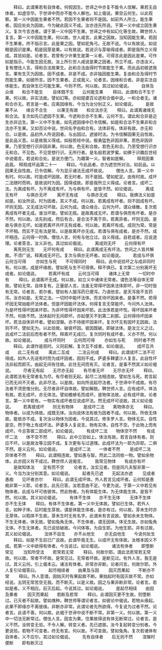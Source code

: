 <!-- { "loadSidebar": true } -->
　　释曰。此谓果若有自体者。何假因生。世谛之中亦复不能令人信解。果若无自体者。如虚空华。于世谛中而亦不能令人解也。如上偈说。果空云何生。以此观察。第一义中因能生果者不然。若因不生果者则不是因。如前外人所立。能生果者。因应处处为因故。今为破此因义不成。汝亦违先所说。于第一义中成立因生果义。复次今言违者。谓于第一义中因不生果。世谛之中有如幻化等生故。鞞世师人复言。第一义中因能生果。何以故。世人咸言。此果之因故。当知因能生果。若因不生果者。终不指示言。此是果之因。譬如驼角弓。无故不说。今以有故说。如说眼是因识是果。稻是因芽是果。以有故说。若说识与芽喻得成者。即是我所立义得成。其验如是。论者言。若曾有少许果生是第一义者。可得言此是因此是果。可作如是指示。今能生因无故。汝上所引世人咸说是果之因者。所立不成。亦违汝义。复有僧佉人言。得和合法故果生。此和合法由得时节故能生于果。而此品初彼遮我言。果有生灭为因故。因不成者。非是不成。亦非独因能生果。复由和合及得时节而能生果。如彼所言。因不生果者。正成我义。论者言。因缘和合者。非是实法自体能生。若自体生已可能生果。今则不然。何以故。其过如论偈说。
　　自体及众缘　　和合不能生
　　自体既不生　　云何能生果
　　释曰。此谓和合不生于果。何以故。非实法故。譬如幻等。亦如提婆百论遮和合偈中说。一和合者无。诸和合亦无。若言是一者。应离因缘有。今当为汝分别正义。如论偈说。
　　是故果不从　　缘合不合生
　　以果无有故　　和合法亦无
　　释曰。此谓离诸缘无和合法。复次如先已遮因不生果。今遮和合亦不生果。云何不生。谓此和合非是近生亦非远生。第一义中不生者。如先遮因缘中已令信解。如是和合法不生果非和合法亦不生果。又如百论中说。世间名字由和合有。法体非有。体非有故。亦无和合。以是故。品初外人所说因者。与出因过。遮彼时法。为令信解因果无自性故。是此品义意。以是故我义得成。如般若经中说。极勇猛色非因非果。若色非因非果。乃至受想行识非因非果。何以故。色无和合故。若色无和合。乃至受想行识亦无和合。不见色。不见受想行识。无所行者。是名般若波罗蜜。如佛于识趣后世经中说偈言。若说和合处。是说方便门。为趣第一义。智者如是解。
　　释观因果品竟。
释观成坏品第二十一
　　释曰。今此品者。亦为遮空所对治。如前品。以因果无自性故。已令信解。今为显示诸法无成坏故说。
　　僧佉人言。第一义中有时。何以故。时是成坏因故。若无时者。则不是因。譬如蛇足。由有时故。成坏二法随时而转。是故说时为因。因得成故。即是我所立义得成。论者言。成坏二法。为离成有坏。为不离成有坏。为与俱有坏。是皆不然。如论偈说。
　　离成无有坏　　与俱亦无坏
　　离坏无有成　　与俱亦无成
　　释曰。我佛法义如是如是。如汝所说。时为因者。其义不成。何以故。若离成有坏者。则不因成有坏。坏则无因。又无成法可坏故。云何为成。谓众缘合。云何为坏。谓众缘散。复次若离成有坏者无成。谁当坏故。譬如无瓶。是故离成无坏。若谓与俱而有坏者。是亦不然。何以故。法先别成。然后有合。是合法不离于异。若离异者。坏则无因。是故与俱亦无坏。如是若离坏共坏无有成者。何以故。若离坏有成。成则为常。常是不坏相。而实不见有法是常。以是故离坏亦无成。若谓与俱有成者。是亦不然。成坏相违。云何得一时俱。僧佉人言。何有与他立过。自义得成。自若成者。应说道理。论者答言。汝义非也。其过如论偈说。
　　离成则无坏　　云何得有坏
　　离死则无生　　无坏何有成
　　释曰。此谓离成无有坏法。世间之人皆共解故。不须广说。释离成无坏已。复次与俱亦无坏者。如论偈说。
　　若成与坏俱　　云何当可得
　　亦如生与死　　不可得同时
　　释曰。此中说验坏之与成非同时有。何以故。成是坏缘故。譬如死与生不可得俱。释不俱已。复次第二分别离坏无成者。如论偈说。
　　若离坏有成　　云何当可得
　　诸体上无常　　一切时中有
　　释曰。此谓离坏无成。何以故。如立义中诸体无常者。谓色法等自体无常故。譬如无常。自体复有。正量部人言。法虽无常得坏因来法体即坏。非一切时皆有无常。论者言。若尔者。譬如有人服泻药已便泻。乃语他言。是天泻我不言药泻。汝亦如是。无常之法。一切时中能坏法体。而言待坏因来者。是事不然。若得坏因无常始能坏法体者。但是坏因能坏法体。何得复言无常能坏。今问外人法体。为是坏性得坏因来坏耶。为非坏性得坏因来坏耶。此法体若是坏性。得坏因来坏者不然。何故不然。法体起时无间即坏。亦起便灭不到第二刹那。云何得待坏因来坏。若法自体非坏者。譬如涅槃。亦不待彼坏因来坏。复次坏无有因坏无因故。法则不坏。譬如无为。以此验故。破彼坏因。彼因既破。即破法体。是汝立义之过。且成坏二法前后而有者不然。释离坏无成已。复次同时有成坏者。义亦不然。何以故。如论偈说。
　　成与坏同时　　云何而可得
　　亦如生与死　　同时者不然
　　释曰。此谓作是观时。义同前解。复次互不成者。如论偈说。
　　成坏互共成　　此二无有成
　　离此二互成　　二法云何成
　　释曰。此谓成坏二法不可得成。如外人先说有时而为成坏因者。因则不成。萨婆多鞞婆沙人复言。此自性坏法非起而即灭。由起无间有住故。此住无间而有灭。论者言。是事不然其义如论偈说。
　　尽者无有起　　无尽亦无起
　　有尽者无坏　　无尽亦无坏
　　释曰。此谓若法有无常者名为尽。有尽者则无起。起尽二法相违故。譬如生与死。若言起已而无间不灭者。此非尽法。以是故。如向所说起尽法者。于世谛中不成故。有尽法者不须思惟分别。无尽者非坏自体故。譬如解脱。鞞世师人言。应有成坏。体法有故。若无成坏。亦无体法。譬如蟾蜍毛而成坏。是物体法故。必有成坏故。论者言。第一义中若有。一物实有成坏者应说成坏法。然无成坏可说故。其义如论偈说。
　　若离彼成坏　　则无有物体
　　是成坏二法　　离物体亦无
　　释曰。物体者。以成为体故。成既无体。汝向说体法有故为因者不成。何以故。所依无体故。能依亦不成。复次汝以物体为因者。今说其过。修多罗人言。物体无实。自性是空。然于物上有成坏法。萨婆多人复说言。物有实体。自性不空。于此物上而有成坏。今总答彼二部成坏。如论偈说。
　　有成坏二法　　物体空不然
　　有成坏二法　　体不空不然
　　释曰。此中立验如上。体法有故。若言自体有者。则应不坏。以是故汝等立因不成。复次更有与过道理。此成坏法为一耶为异耶。二俱不然。是义云何。如论偈说。
　　是成坏二法　　一体者不然
　　是成坏二法　　异体者不然
　　释曰。此谓相违故。譬如愚与智。然此二法同依一物。譬如余物体。此亦因义有不成过。鞞世师人说偈言。
　　我常见物体　　有成亦有坏
　　是故知体法　　定有而不空
　　论者言。汝实见者。但是同凡夫智非第一义。今当为汝分别其意。如论偈说。
　　起者先已遮　　无起法亦遮
　　见成者愚痴　　见坏者亦尔
　　释曰。此谓无成坏体。外人若言见成坏者。云何知是愚痴非第一义耶。论者言。此先已答。汝若意由不足。今更为说。于第一义中若见有物体者。此成与坏可依彼体。然此物者。为有体能生体。为无体能生体。是皆不然。何以故。其义如论偈说。
　　有体不生体　　亦不生无体
　　无体不生体　　亦不生无体
　　释曰。有体不生体者。第一义中无体故。譬如已生体。若外人言。如种子体。后时能生芽故。谓是体能生体者。是亦有过。何以故。芽未生时亦无芽体。以稻体不生故。芽未生时无有名字。此谓未有言说故。譬如余未生物体。不生无体者。体无故。譬如兔角无体。不生体者。谓无因体。体无生故。亦如兔角无体。不生无体者。先已说验破故。今问体等。为自生耶。为他生耶。并有过故。其义如论偈说。
　　法体不自生　　亦不从他生
　　亦无自他生　　今说何处生
　　释曰。如是不生前已广说故。此谓毕竟无生。以成坏无有体故。汝根本因义不成。若第一义中欲得有体者。今当说过。如论偈说。
　　诸法有体者　　即堕断常见
　　当知所受法　　若常若无常
　　释曰。何故尔耶。谓此法若常若无常故。何以故。常者不坏故。是常见过。无常者坏故。是断见过。有外人言。我无是过。其义云何。引上偈本云。诸法有体者。非常亦非断。论者问言。何故尔耶。外人复引论偈答曰。
　　起尽相续者　　由果及与因
　　因灭而果起　　不断亦不常
　　释曰。外人意谓。因始灭时有果起故不断。果始起时有因灭故不常。亦如经说。五阴无常苦空无我。而不断灭。以是义故。因之与果非断非常。论者言。若如是者。义不相应。前灭后起。今说其过。如论偈说。
　　是起尽相续　　由因及果者
　　因灭而果起　　若断及若常
　　释曰。此谓因灭更不生故。则堕断过。已灭者不起故。譬如燋种。鞞世师等谓论者言。如彼论中偈说。若物从缘起。此果不即缘亦不离彼缘。非断亦非常。此谓论者先所欲得。今复说为过者不然。论者言。此语不善。何以故。此偈于世谛中说不断不常。非第一义。何以故。第一义中一切法无断常过。僧佉人言。因变为果。住果故得说有体无断常过。论者言。是义不然。汝转变无验。不令人解。转变义者。先已遮故。汝今复起转变分别者。今更说验。若物不可变者。终无有变。何以故。不可变故。譬如兔角。复次若诸体有自体者。义不应尔。其过如论偈说。
　　先有自体者　　后无则不然
　　涅槃时便断　　即有断灭过
